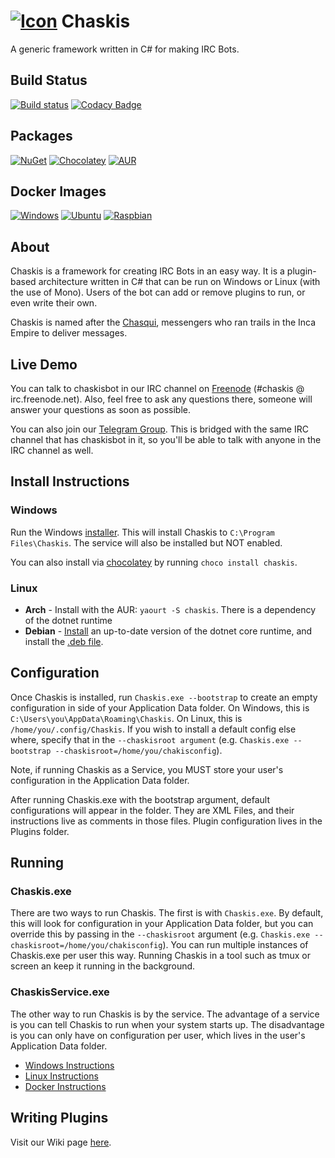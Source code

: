 [![Icon](https://files.shendrick.net/projects/chaskis/assets/icon.png)](https://github.com/xforever1313/Chaskis/)
Chaskis 
==========
A generic framework written in C# for making IRC Bots.

Build Status
--------------
[![Build status](https://ci.appveyor.com/api/projects/status/n8sbo1ay6wr2xxyc/branch/master?svg=true)](https://ci.appveyor.com/project/xforever1313/chaskis/branch/master)
[![Codacy Badge](https://api.codacy.com/project/badge/Grade/92071784a63e4d6ba070cb88c1b6c99f)](https://www.codacy.com/app/xforever1313/Chaskis?utm_source=github.com&amp;utm_medium=referral&amp;utm_content=xforever1313/Chaskis&amp;utm_campaign=Badge_Grade)

Packages
--------------

[![NuGet](https://img.shields.io/nuget/v/ChaskisCore.svg)](https://www.nuget.org/packages/ChaskisCore/)
[![Chocolatey](https://img.shields.io/chocolatey/v/chaskis.svg)](https://chocolatey.org/packages/chaskis/)
[![AUR](https://img.shields.io/aur/version/chaskis.svg)](https://aur.archlinux.org/packages/chaskis/)

Docker Images
--------------

[![Windows](https://img.shields.io/docker/v/xforever1313/chaskis.windows?label=Windows&style=flat-square)](https://hub.docker.com/r/xforever1313/chaskis.windows)
[![Ubuntu](https://img.shields.io/docker/v/xforever1313/chaskis.ubuntu?label=Ubuntu&style=flat-square)](https://hub.docker.com/r/xforever1313/chaskis.ubuntu)
[![Raspbian](https://img.shields.io/docker/v/xforever1313/chaskis.raspbian?label=Raspbian&style=flat-square)](https://hub.docker.com/r/xforever1313/chaskis.raspbian)

About
--------
Chaskis is a framework for creating IRC Bots in an easy way.  It is a plugin-based architecture written in C# that can be run on Windows or Linux (with the use of Mono).  Users of the bot can add or remove plugins to run, or even write their own.

Chaskis is named after the [Chasqui](https://en.wikipedia.org/wiki/Chasqui), messengers who ran trails in the Inca Empire to deliver messages.

Live Demo
---------

You can talk to chaskisbot in our IRC channel on [Freenode](https://webchat.freenode.net/?channels=chaskis) (#chaskis @ irc.freenode.net).  Also, feel free to ask any questions there, someone will answer your questions as soon as possible.

You can also join our [Telegram Group](https://t.me/ChaskisIrc).  This is bridged with the same IRC channel that has chaskisbot in it, so you'll be able to talk with anyone in the IRC channel as well.

Install Instructions
----------------------

### Windows ###
Run the Windows [installer](https://files.shendrick.net/projects/chaskis/releases/latest/windows/ChaskisInstaller.msi).  This will install Chaskis to ```C:\Program Files\Chaskis```.  The service will also be installed but NOT enabled.

You can also install via [chocolatey](https://chocolatey.org/packages/chaskis/) by running ```choco install chaskis```.

### Linux ###

 * **Arch** - Install with the AUR: ```yaourt -S chaskis```.  There is a dependency of the dotnet runtime
 * **Debian** - [Install](https://docs.microsoft.com/en-us/dotnet/core/install/linux) an up-to-date version of the dotnet core runtime, and install the [.deb file](https://files.shendrick.net/projects/chaskis/releases/latest/debian/chaskis.deb).

Configuration
---------------
Once Chaskis is installed, run ```Chaskis.exe --bootstrap``` to create an empty configuration in side of your Application Data folder.  On Windows, this is ```C:\Users\you\AppData\Roaming\Chaskis```.  On Linux, this is ```/home/you/.config/Chaskis```.  If you wish to install a default config else where, specify that in the ```--chaskisroot argument``` (e.g. ```Chaskis.exe --bootstrap --chaskisroot=/home/you/chakisconfig```).

Note, if running Chaskis as a Service, you MUST store your user's configuration in the Application Data folder.

After running Chaskis.exe with the bootstrap argument, default configurations will appear in the folder.  They are XML Files, and their instructions live as comments in those files.  Plugin configuration lives in the Plugins folder.

Running
---------------
### Chaskis.exe ###

There are two ways to run Chaskis.  The first is with ```Chaskis.exe```. By default, this will look for configuration in your Application Data folder, but you can override this by passing in the ```--chaskisroot``` argument (e.g. ```Chaskis.exe --chaskisroot=/home/you/chakisconfig```).  You can run multiple instances of Chaskis.exe per user this way.  Running Chaskis in a tool such as tmux or screen an keep it running in the background.

### ChaskisService.exe ###

The other way to run Chaskis is by the service.  The advantage of a service is you can tell Chaskis to run when your system starts up.  The disadvantage is you can only have on configuration per user, which lives in the user's Application Data folder.

* [Windows Instructions](https://github.com/xforever1313/Chaskis/wiki/Running-as-a-Windows-Service)
* [Linux Instructions](https://github.com/xforever1313/Chaskis/wiki/Running-as-a-Linux-Service)
* [Docker Instructions](https://github.com/xforever1313/Chaskis/wiki/Running-with-Docker)

Writing Plugins
----------------

Visit our Wiki page [here](https://github.com/xforever1313/Chaskis/wiki/Writing-Plugins).
